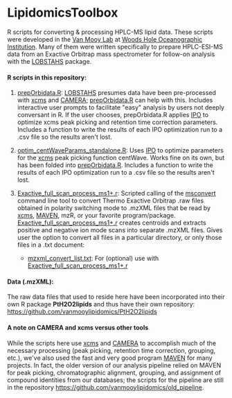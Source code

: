# LipidomicsToolbox
R scripts for converting &amp; processing HPLC-MS lipid data. These scripts were developed in the [Van Mooy Lab](http://www.whoi.edu/page.do?pid=80356) at [Woods Hole Oceanographic Institution](http://www.whoi.edu/). Many of them were written specifically to prepare HPLC-ESI-MS data from an Exactive Orbitrap mass spectrometer for follow-on analysis with the [LOBSTAHS](http://github.com/vanmooylipidomics/LOBSTAHS) package.

<h4>R scripts in this repository:</h4>

1. [prepOrbidata.R](https://github.com/vanmooylipidomics/LipidomicsToolbox/blob/master/prepOrbidata.R): [LOBSTAHS](http://github.com/vanmooylipidomics/LOBSTAHS) presumes data have been pre-processed with [xcms](https://bioconductor.org/packages/release/bioc/html/xcms.html) and [CAMERA](https://bioconductor.org/packages/release/bioc/html/CAMERA.html); [prepOrbidata.R](https://github.com/vanmooylipidomics/LipidomicsToolbox/blob/master/prepOrbidata.R) can help with this. Includes interactive user prompts to facilitate "easy" analysis by users not deeply conversant in R. If the user chooses, prepOrbidata.R applies [IPO](https://github.com/glibiseller/IPO) to optimize xcms peak picking and retention time correction parameters. Includes a function to write the results of each IPO optimization run to a .csv file so the results aren't lost.

2. [optim_centWaveParams_standalone.R](https://github.com/vanmooylipidomics/LipidomicsToolbox/blob/master/optim_centWaveParams_standalone.R): Uses [IPO](https://github.com/glibiseller/IPO) to optimize parameters for the [xcms](https://bioconductor.org/packages/release/bioc/html/xcms.html) peak picking function centWave. Works fine on its own, but has been folded into [prepOrbidata.R](https://github.com/vanmooylipidomics/LipidomicsToolbox/blob/master/prepOrbidata.R). Includes a function to write the results of each IPO optimization run to a .csv file so the results aren't lost.

3. [Exactive_full_scan_process_ms1+.r](https://github.com/vanmooylipidomics/LipidomicsToolbox/blob/master/Exactive_full_scan_process_ms1%2B.r): Scripted calling of the [msconvert](http://proteowizard.sourceforge.net/tools/msconvert.html) command line tool to convert Thermo Exactive Orbitrap .raw files obtained in polarity switching mode to .mzXML files that be read by [xcms](https://bioconductor.org/packages/release/bioc/html/xcms.html), [MAVEN](http://genomics-pubs.princeton.edu/mzroll/index.php), mzR, or your favorite program/package. [Exactive_full_scan_process_ms1+.r](https://github.com/vanmooylipidomics/LipidomicsToolbox/blob/master/Exactive_full_scan_process_ms1%2B.r) creates centroids and extracts positive and negative ion mode scans into separate .mzXML files. Gives user the option to convert all files in a particular directory, or only those files in a .txt document:
   * [mzxml_convert_list.txt](https://github.com/vanmooylipidomics/LipidomicsToolbox/blob/master/mzxml_convert_list.txt): For (optional) use with [Exactive_full_scan_process_ms1+.r](https://github.com/vanmooylipidomics/LipidomicsToolbox/blob/master/Exactive_full_scan_process_ms1%2B.r)

<h4>Data (.mzXML):</h4>

The raw data files that used to reside here have been incorporated into their own R package **PtH2O2lipids** and thus have their own repository: https://github.com/vanmooylipidomics/PtH2O2lipids

<h4>A note on CAMERA and xcms versus other tools</h4>

While the scripts here use [xcms](https://bioconductor.org/packages/release/bioc/html/xcms.html) and [CAMERA](https://bioconductor.org/packages/release/bioc/html/CAMERA.html) to accomplish much of the necessary processing (peak picking, retention time correction, grouping, etc.), we've also used the fast and very good program [MAVEN](http://genomics-pubs.princeton.edu/mzroll/index.php) for many projects. In fact, the older version of our analysis pipeline relied on MAVEN for peak picking, chromatographic alignment, grouping, and assignment of compound identities from our databases; the scripts for the pipeline are still in the repository https://github.com/vanmooylipidomics/old_pipeline.
